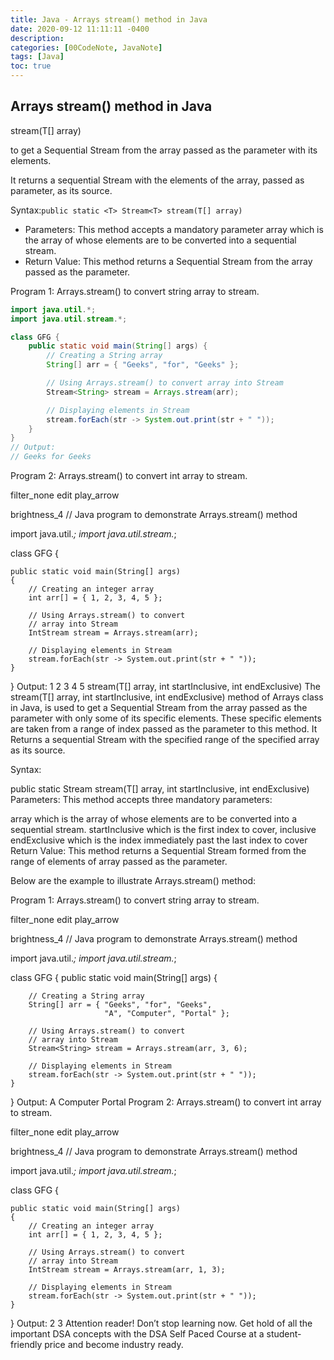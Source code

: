 ```yaml
---
title: Java - Arrays stream() method in Java
date: 2020-09-12 11:11:11 -0400
description:
categories: [00CodeNote, JavaNote]
tags: [Java]
toc: true
---
```



## Arrays stream() method in Java


stream(T[] array)

to get a Sequential Stream from the array passed as the parameter with its elements.

It returns a sequential Stream with the elements of the array, passed as parameter, as its source.

Syntax:`public static <T> Stream<T> stream(T[] array)`

- Parameters: This method accepts a mandatory parameter array which is the array of whose elements are to be converted into a sequential stream.
- Return Value: This method returns a Sequential Stream from the array passed as the parameter.



Program 1: Arrays.stream() to convert string array to stream.

```java
import java.util.*;
import java.util.stream.*;

class GFG {
    public static void main(String[] args) {
        // Creating a String array
        String[] arr = { "Geeks", "for", "Geeks" };

        // Using Arrays.stream() to convert array into Stream
        Stream<String> stream = Arrays.stream(arr);

        // Displaying elements in Stream
        stream.forEach(str -> System.out.print(str + " "));
    }
}
// Output:
// Geeks for Geeks
```


Program 2: Arrays.stream() to convert int array to stream.

filter_none
edit
play_arrow

brightness_4
// Java program to demonstrate Arrays.stream() method

import java.util.*;
import java.util.stream.*;

class GFG {

    public static void main(String[] args)
    {
        // Creating an integer array
        int arr[] = { 1, 2, 3, 4, 5 };

        // Using Arrays.stream() to convert
        // array into Stream
        IntStream stream = Arrays.stream(arr);

        // Displaying elements in Stream
        stream.forEach(str -> System.out.print(str + " "));
    }
}
Output:
1 2 3 4 5
stream(T[] array, int startInclusive, int endExclusive)
The stream(T[] array, int startInclusive, int endExclusive) method of Arrays class in Java, is used to get a Sequential Stream from the array passed as the parameter with only some of its specific elements. These specific elements are taken from a range of index passed as the parameter to this method. It Returns a sequential Stream with the specified range of the specified array as its source.

Syntax:

public static <T> Stream<T>
    stream(T[] array, int startInclusive, int endExclusive)
Parameters: This method accepts three mandatory parameters:

array which is the array of whose elements are to be converted into a sequential stream.
startInclusive which is the first index to cover, inclusive
endExclusive which is the index immediately past the last index to cover
Return Value: This method returns a Sequential Stream formed from the range of elements of array passed as the parameter.

Below are the example to illustrate Arrays.stream() method:

Program 1: Arrays.stream() to convert string array to stream.

filter_none
edit
play_arrow

brightness_4
// Java program to demonstrate Arrays.stream() method

import java.util.*;
import java.util.stream.*;

class GFG {
    public static void main(String[] args)
    {

        // Creating a String array
        String[] arr = { "Geeks", "for", "Geeks",
                         "A", "Computer", "Portal" };

        // Using Arrays.stream() to convert
        // array into Stream
        Stream<String> stream = Arrays.stream(arr, 3, 6);

        // Displaying elements in Stream
        stream.forEach(str -> System.out.print(str + " "));
    }
}
Output:
A Computer Portal
Program 2: Arrays.stream() to convert int array to stream.

filter_none
edit
play_arrow

brightness_4
// Java program to demonstrate Arrays.stream() method

import java.util.*;
import java.util.stream.*;

class GFG {

    public static void main(String[] args)
    {
        // Creating an integer array
        int arr[] = { 1, 2, 3, 4, 5 };

        // Using Arrays.stream() to convert
        // array into Stream
        IntStream stream = Arrays.stream(arr, 1, 3);

        // Displaying elements in Stream
        stream.forEach(str -> System.out.print(str + " "));
    }
}
Output:
2 3
Attention reader! Don’t stop learning now. Get hold of all the important DSA concepts with the DSA Self Paced Course at a student-friendly price and become industry ready.
